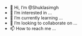 - 👋 Hi, I’m @Shuklasimgh
- 👀 I’m interested in ...
- 🌱 I’m currently learning ...
- 💞️ I’m looking to collaborate on ...
- 📫 How to reach me ...

<!---
Shuklasimgh/Shuklasimgh is a ✨ special ✨ repository because its `README.md` (this file) appears on your GitHub profile.
You can click the Preview link to take a look at your changes.
--->

